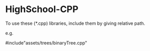 # HighSchool-CPP

To use these (*.cpp) libraries, include them by giving relative path.

e.g.

#include"assets/trees/binaryTree.cpp"
